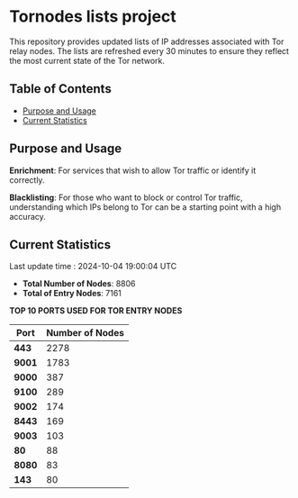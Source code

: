 # Tornodes lists project

This repository provides updated lists of IP addresses associated with Tor relay nodes. The lists are refreshed every 30 minutes to ensure they reflect the most current state of the Tor network.

## Table of Contents

- [Purpose and Usage](#purpose-and-usage)
- [Current Statistics](#current-statistics)


## Purpose and Usage

**Enrichment**: For services that wish to allow Tor traffic or identify it correctly.

**Blacklisting**: For those who want to block or control Tor traffic, understanding which IPs belong to Tor can be a starting point with a high accuracy.

## Current Statistics

Last update time : 2024-10-04 19:00:04 UTC

- **Total Number of Nodes**: 8806
- **Total of Entry Nodes**: 7161

**TOP 10 PORTS USED FOR TOR ENTRY NODES**

| **Port** | **Number of Nodes** |
|------|-----------------|
| **443**   | 2278  |
| **9001**   | 1783  |
| **9000**   | 387  |
| **9100**   | 289  |
| **9002**   | 174  |
| **8443**   | 169  |
| **9003**   | 103  |
| **80**   | 88  |
| **8080**   | 83  |
| **143**   | 80  |

